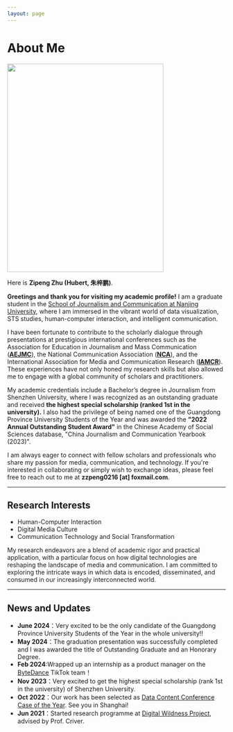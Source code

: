 ```yaml
---
layout: page
---
```


# About Me

<img src="https://ZipengZhu.github.io/zipeng zhu picture.jpg" class="floatpic" width="360" height="480">

Here is **Zipeng Zhu (Hubert, 朱梓鹏)**.

**Greetings and thank you for visiting my academic profile!** I am a graduate student in the [School of Journalism and Communication at Nanjing University](https://xc.nju.edu.cn/main.htm), where I am immersed in the vibrant world of data visualization, STS studies, human-computer interaction, and intelligent communication.

I have been fortunate to contribute to the scholarly dialogue through presentations at prestigious international conferences such as the Association for Education in Journalism and Mass Communication (**[AEJMC](https://www.aejmc.org/)**), the National Communication Association (**[NCA](https://www.natcom.org/)**), and the International Association for Media and Communication Research (**[IAMCR](https://iamcr.org/)**). These experiences have not only honed my research skills but also allowed me to engage with a global community of scholars and practitioners.

My academic credentials include a Bachelor’s degree in Journalism from Shenzhen University, where I was recognized as an outstanding graduate and received **the highest special scholarship (ranked 1st in the university).** I also had the privilege of being named one of the Guangdong Province University Students of the Year and was awarded the **"2022 Annual Outstanding Student Award"** in the Chinese Academy of Social Sciences database, "China Journalism and Communication Yearbook (2023)".

I am always eager to connect with fellow scholars and professionals who share my passion for media, communication, and technology. If you're interested in collaborating or simply wish to exchange ideas, please feel free to reach out to me at **zzpeng0216 [at] foxmail.com**.

---

## Research Interests

- Human-Computer Interaction
- Digital Media Culture
- Communication Technology and Social Transformation

My research endeavors are a blend of academic rigor and practical application, with a particular focus on how digital technologies are reshaping the landscape of media and communication. I am committed to exploring the intricate ways in which data is encoded, disseminated, and consumed in our increasingly interconnected world.

---

## News and Updates

- **June 2024**：Very excited to be the only candidate of the Guangdong Province University Students of the Year in the whole university!!
- **May 2024**：The graduation presentation was successfully completed and I was awarded the title of Outstanding Graduate and an Honorary Degree.
- **Feb 2024**:Wrapped up an internship as a product manager on the [ByteDance](https://www.bytedance.com/en/) TikTok team！
- **Nov 2023**：Very excited to get the highest special scholarship (rank 1st in the university)  of Shenzhen University.
- **Oct 2022**：Our work has been selected as [Data Content Conference Case of the Year](https://www.thepaper.cn/newsDetail_forward_21179901?commTag=true). See you in Shanghai!
- **Jun 2021**：Started research programme at [Digital Wildness Project](http://m.ccgc-szu.com/nd.jsp?id=24), advised by Prof. Criver.
<br>



